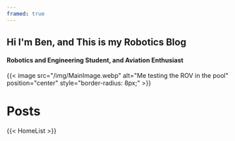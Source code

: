 ```yaml
---
framed: true
---
```


## Hi I'm Ben, and This is my Robotics Blog
####  Robotics and Engineering Student, and Aviation Enthusiast 



 {{< image src="/img/MainImage.webp" alt="Me testing the ROV in the pool" position="center" style="border-radius: 8px;" >}}

# Posts

{{< HomeList >}}
